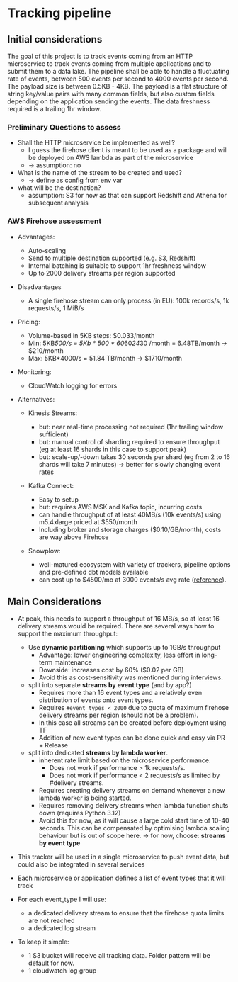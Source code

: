 # Tracking pipeline

## Initial considerations

The goal of this project is to track events coming from an HTTP microservice to track events coming from multiple applications and to submit them to a data lake.
The pipeline shall be able to handle a fluctuating rate of events, between 500 events per second to 4000 events per second.
The payload size is between 0.5KB - 4KB.
The payload is a flat structure of string key/value pairs with many common fields, but also custom fields depending on the application sending the events.
The data freshness required is a trailing 1hr window.
### Preliminary Questions to assess
* Shall the HTTP microservice be implemented as well? 
  * I guess the firehose client is meant to be used as a package and will be deployed on AWS lambda as part of the microservice
  * -> assumption: no
* What is the name of the stream to be created and used? 
  * -> define as config from env var
* what will be the destination?
  * assumption: S3 for now as that can support Redshift and Athena for subsequent analysis


### AWS Firehose assessment

* Advantages:
  * Auto-scaling
  * Send to multiple destination supported (e.g. S3, Redshift)
  * Internal batching is suitable to support 1hr freshness window
  * Up to 2000 delivery streams per region supported

* Disadvantages
  * A single firehose stream can only process (in EU): 100k records/s, 1k requests/s, 1 MiB/s

* Pricing:
  * Volume-based in 5KB steps: $0.033/month
  * Min: 5KB*500/s = 5Kb * 500 * 60*60*24*30 /month = 6.48TB/month -> $210/month
  * Max: 5KB*4000/s = 51.84 TB/month -> $1710/month

* Monitoring:
  * CloudWatch logging for errors

* Alternatives:
  * Kinesis Streams:
    * but: near real-time processing not required (1hr trailing window sufficient)
    * but: manual control of sharding required to ensure throughput (eg at least 16 shards in this case to support peak)
    * but: scale-up/-down takes 30 seconds per shard (eg from 2 to 16 shards will take 7 minutes) -> better for slowly changing event rates

  * Kafka Connect:
    * Easy to setup
    * but: requires AWS MSK and Kafka topic, incurring costs
    * can handle throughput of at least 40MB/s (10k events/s) using m5.4xlarge priced at $550/month
    * Including broker and storage charges ($0.10/GB/month), costs are way above Firehose
  
  * Snowplow:
    * well-matured ecosystem with variety of trackers, pipeline options and pre-defined dbt models available
    * can cost up to $4500/mo at 3000 events/s avg rate ([reference](https://discourse.snowplow.io/t/recent-cost-information-for-snowplow/2694/2)).


## Main Considerations

* At peak, this needs to support a throughput of 16 MB/s, so at least 16 delivery streams would be required.
  There are several ways how to support the maximum throughput:
  * Use **dynamic partitioning** which supports up to 1GB/s throughput
    * Advantage: lower engineering complexity, less effort in long-term maintenance
    * Downside: increases cost by 60% ($0.02 per GB)
    * Avoid this as cost-sensitivity was mentioned during interviews.
  * split into separate **streams by event type** (and by app?)
    * Requires more than 16 event types and a relatively even distribution of events onto event types.
    * Requires `#event_types < 2000` due to quota of maximum firehose delivery streams per region (should not be a problem).
    * In this case all streams can be created before deployment using TF
    * Addition of new event types can be done quick and easy via PR + Release
  * split into dedicated **streams by lambda worker**.
    * inherent rate limit based on the microservice performance.
      * Does not work if performance > 1k requests/s.
      * Does not work if performance < 2 requests/s as limited by #delivery streams.
    * Requires creating delivery streams on demand whenever a new lambda worker is being started.
    * Requires removing delivery streams when lambda function shuts down (requires Python 3.12)
    * Avoid this for now, as it will cause a large cold start time of 10-40 seconds. This can be compensated by optimising lambda scaling behaviour but is out of scope here.
  -> for now, choose: **streams by event type**

* This tracker will be used in a single microservice to push event data, but could also be integrated in several services
* Each microservice or application defines a list of event types that it will track
* For each event_type I will use:
  * a dedicated delivery stream to ensure that the firehose quota limits are not reached
  * a dedicated log stream
* To keep it simple:
  * 1 S3 bucket will receive all tracking data. Folder pattern will be default for now.
  * 1 cloudwatch log group
